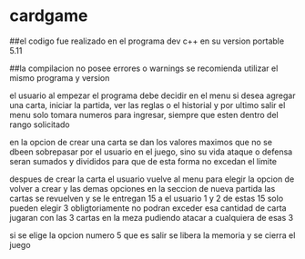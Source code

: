 # cardgame


 ##el codigo fue realizado en el programa dev c++ en su version portable 5.11
 
 ##la compilacion no posee errores o warnings se recomienda utilizar el mismo programa y version 

 el usuario al empezar el programa debe decidir en el menu si desea agregar una carta, iniciar la partida, ver las reglas o el historial y por ultimo salir
 el menu solo tomara numeros para ingresar, siempre que esten dentro del rango solicitado

 en la opcion de crear una carta se dan los valores maximos que no se dbeen sobrepasar por el usuario en el juego, sino su vida ataque o defensa seran sumados y divididos para que de esta forma no excedan el limite

 despues de crear la carta el usuario vuelve al menu para elegir la opcion de volver a crear y las demas opciones
 en la seccion de nueva partida las cartas se revuelven y se le entregan 15 a el usuario 1 y 2
 de estas 15 solo pueden elegir 3 obligtoriamente no podran exceder esa cantidad de carta
jugaran con las 3 cartas en la meza pudiendo atacar a cualquiera de esas 3 


si se elige la opcion numero 5 que es salir 
se libera la memoria y se cierra el juego 
